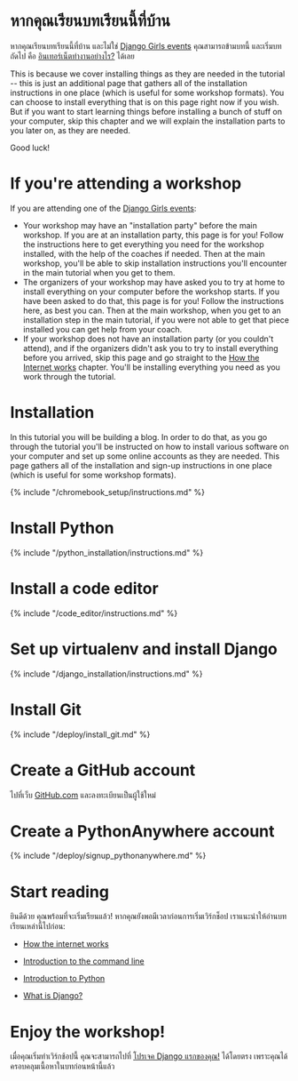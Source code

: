 # หากคุณเรียนบทเรียนนี้ที่บ้าน

หากคุณเรียนบทเรียนนี้ที่บ้าน และไม่ใช่ [Django Girls events](https://djangogirls.org/events/) คุณสามารถข้ามบทนี้ และเริ่มบทถัดไป คือ [อินเทอร์เน็ตทำงานอย่างไร?](../how_the_internet_works/README.md) ได้เลย

This is because we cover installing things as they are needed in the tutorial -- this is just an additional page that gathers all of the installation instructions in one place (which is useful for some workshop formats). You can choose to install everything that is on this page right now if you wish. But if you want to start learning things before installing a bunch of stuff on your computer, skip this chapter and we will explain the installation parts to you later on, as they are needed.

Good luck!

# If you're attending a workshop

If you are attending one of the [Django Girls events](https://djangogirls.org/events/):

* Your workshop may have an "installation party" before the main workshop. If you are at an installation party, this page is for you! Follow the instructions here to get everything you need for the workshop installed, with the help of the coaches if needed. Then at the main workshop, you'll be able to skip installation instructions you'll encounter in the main tutorial when you get to them.
* The organizers of your workshop may have asked you to try at home to install everything on your computer before the workshop starts. If you have been asked to do that, this page is for you! Follow the instructions here, as best you can. Then at the main workshop, when you get to an installation step in the main tutorial, if you were not able to get that piece installed you can get help from your coach.
* If your workshop does not have an installation party (or you couldn't attend), and if the organizers didn't ask you to try to install everything before you arrived, skip this page and go straight to the [How the Internet works](../how_the_internet_works/README.md) chapter. You'll be installing everything you need as you work through the tutorial.

# Installation

In this tutorial you will be building a blog. In order to do that, as you go through the tutorial you'll be instructed on how to install various software on your computer and set up some online accounts as they are needed. This page gathers all of the installation and sign-up instructions in one place (which is useful for some workshop formats).

<!--sec data-title="Chromebook setup (if you're using one)"
data-id="chromebook_setup" data-collapse=true ces--> {% include "/chromebook_setup/instructions.md" %} 

<!--endsec-->

# Install Python

{% include "/python_installation/instructions.md" %}

# Install a code editor

{% include "/code_editor/instructions.md" %}

# Set up virtualenv and install Django

{% include "/django_installation/instructions.md" %}

# Install Git

{% include "/deploy/install_git.md" %}

# Create a GitHub account

ไปที่เว็บ [GitHub.com](https://www.github.com) และลงทะเบียนเป็นผู้ใช้ใหม่

# Create a PythonAnywhere account

{% include "/deploy/signup_pythonanywhere.md" %}

# Start reading

ยินดีด้วย คุณพร้อมที่จะเริ่มเรียนแล้ว! หากคุณยังพอมีเวลาก่อนการเริ่มเวิร์กช็อป เราแนะนำให้อ่านบทเรียนเหล่านี้ไปก่อน:

* [How the internet works](../how_the_internet_works/README.md)

* [Introduction to the command line](../intro_to_command_line/README.md)

* [Introduction to Python](../python_introduction/README.md)

* [What is Django?](../django/README.md)

# Enjoy the workshop!

เมื่อคุณเริ่มทำเวิร์กช้อปนี้ คุณจะสามารถไปที่ [โปรเจค Django แรกของคุณ!](../django_start_project/README.md) ได้โดยตรง เพราะคุณได้ครอบคลุมเนื้อหาในบทก่อนหน้านี้แล้ว